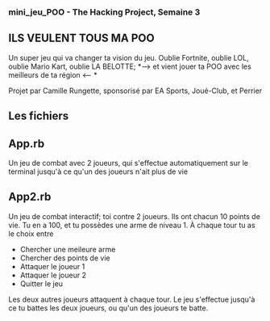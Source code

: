 ### mini_jeu_POO - The Hacking Project, Semaine 3


## ILS VEULENT TOUS MA POO

Un super jeu qui va changer ta vision du jeu. Oublie Fortnite, oublie LOL, oublie Mario Kart, oublie LA BELOTTE;
*--> et vient jouer ta POO avec les meilleurs de ta région <-- *

Projet par Camille Rungette, sponsorisé par EA Sports, Joué-Club, et Perrier


## Les fichiers 

## App.rb 
Un jeu de combat avec 2 joueurs, qui s'effectue automatiquement sur le terminal jusqu'à ce qu'un des joueurs n'ait plus de vie

## App2.rb
Un jeu de combat interactif; toi contre 2 joueurs. Ils ont chacun 10 points de vie. Tu en a 100, et tu possèdes une arme de niveau 1.
À chaque tour tu as le choix entre
- Chercher une meileure arme
- Chercher des points de vie
- Attaquer le joueur 1
- Attaquer le joueur 2
- Quitter le jeu

Les deux autres joueurs attaquent à chaque tour. Le jeu s'effectue jusqu'à ce tu battes les deux joueurs, ou qu'un des joueurs te batte.
